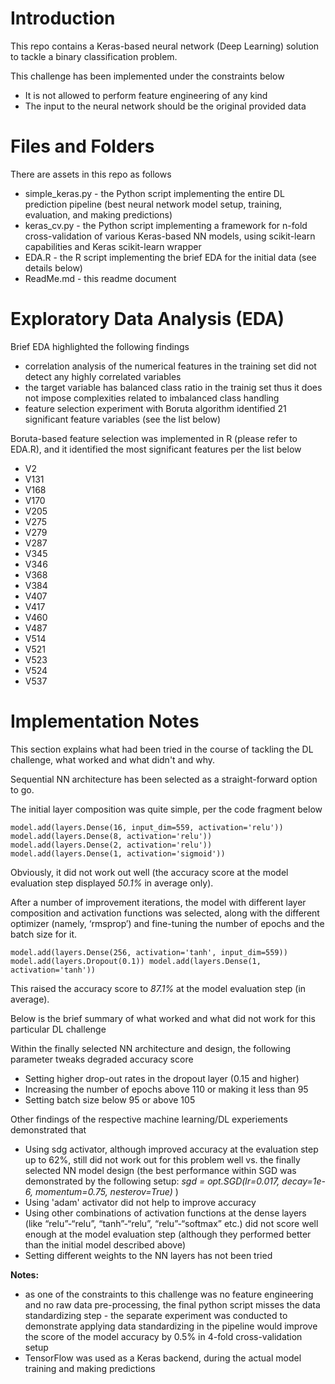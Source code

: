 # Introduction
This repo contains a Keras-based neural network (Deep Learning) solution to tackle a binary classification problem. 

This challenge has been implemented under the constraints below

- It is not allowed to perform feature engineering of any kind
- The input to the neural network should be the original provided data

# Files and Folders
There are assets in this repo as follows

- simple_keras.py - the Python script implementing the entire DL prediction pipeline (best neural network model setup, training, evaluation, and making predictions)
- keras_cv.py - the Python script implementing a framework for n-fold cross-validation of various Keras-based NN models, using scikit-learn capabilities and Keras scikit-learn wrapper
- EDA.R - the R script implementing the brief EDA for the initial data (see details below)
- ReadMe.md - this readme document

# Exploratory Data Analysis (EDA)

Brief EDA highlighted the following findings

- correlation analysis of the numerical features in the training set did not detect any highly correlated variables
- the target variable has balanced class ratio in the trainig set thus it does not impose complexities related to imbalanced class handling
- feature selection experiment with Boruta algorithm identified 21 significant feature variables (see the list below)

Boruta-based feature selection was implemented in R (please refer to EDA.R), and it identified the most significant features per the list below

- V2
- V131
- V168
- V170
- V205
- V275
- V279
- V287
- V345
- V346
- V368
- V384
- V407
- V417
- V460
- V487
- V514
- V521
- V523
- V524
- V537

# Implementation Notes

This section explains what had been tried in the course of tackling the DL challenge, what worked and what didn't and why. 

Sequential NN architecture has been selected as a straight-forward option to go.

The initial layer composition was quite simple, per the code fragment below 

`model.add(layers.Dense(16, input_dim=559, activation='relu'))
model.add(layers.Dense(8, activation='relu'))
model.add(layers.Dense(2, activation='relu'))
model.add(layers.Dense(1, activation='sigmoid'))`

Obviously, it did not work out well (the accuracy score at the model evaluation step displayed _50.1%_ in average only).

After a number of improvement iterations, the model with different layer composition and activation functions was selected, along with the different optimizer (namely, ‘rmsprop’) and fine-tuning the number of epochs and the batch size for it.

`model.add(layers.Dense(256, activation='tanh', input_dim=559))
model.add(layers.Dropout(0.1))
model.add(layers.Dense(1, activation='tanh'))`

This raised the accuracy score to _87.1%_ at the model evaluation step (in average).

Below is the brief summary of what worked and what did not work for this particular DL challenge

Within the finally selected NN architecture and design, the following parameter tweaks degraded accuracy score

- Setting higher drop-out rates in the dropout layer (0.15 and higher)
- Increasing the number of epochs above 110 or making it less than 95
- Setting batch size below 95 or above 105

Other findings of the respective machine learning/DL experiements demonstrated that

- Using sdg activator, although improved accuracy at the evaluation step up to 62%, still did not work out for this problem well vs. the finally selected NN model design (the best performance within SGD was demonstrated by the following setup: _sgd = opt.SGD(lr=0.017, decay=1e-6, momentum=0.75, nesterov=True)_ )
- Using 'adam' activator did not help to improve accuracy
- Using other combinations of activation functions at the dense layers (like “relu”-“relu”, “tanh”-“relu”, “relu”-“softmax” etc.) did not score well enough at the model evaluation step (although they performed better than the initial model described above)
- Setting different weights to the NN layers has not been tried

**Notes:** 

- as one of the constraints to this challenge was no feature engineering and no raw data pre-processing, the final python script misses the data standardizing step - the separate experiment was conducted to demonstrate applying data standardizing in the pipeline would improve the score of the model accuracy by 0.5% in 4-fold cross-validation setup
- TensorFlow was used as a Keras backend, during the actual model training and making predictions
